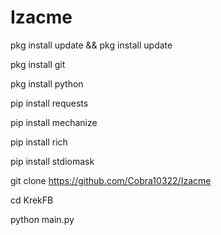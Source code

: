 # Izacme
pkg install update && pkg install update

pkg install git

pkg install python

pip install requests

pip install mechanize

pip install rich

pip install stdiomask

git clone https://github.com/Cobra10322/Izacme

cd KrekFB

python main.py
